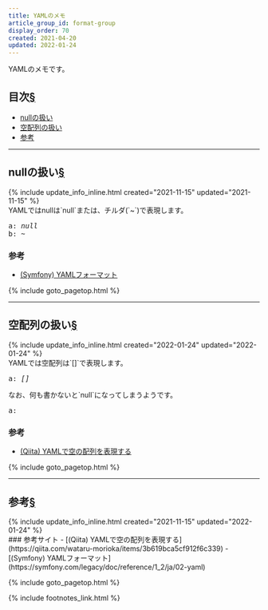 ```yaml
---
title: YAMLのメモ
article_group_id: format-group
display_order: 70
created: 2021-04-20
updated: 2022-01-24
---
```

YAMLのメモです。

## <a name="index">目次</a><a class="heading-anchor-permalink" href="#目次">§</a>

<ul id="index_ul">
<li><a href="#nullの扱い">nullの扱い</a></li>
<li><a href="#空配列の扱い">空配列の扱い</a></li>
<li><a href="#参考">参考</a></li>
</ul>

* * *
## <a name="nullの扱い">nullの扱い</a><a class="heading-anchor-permalink" href="#nullの扱い">§</a>
<div class="chapter-updated">{% include update_info_inline.html created="2021-11-15" updated="2021-11-15" %}</div>
YAMLではnullは`null`または、チルダ(`~`)で表現します。
<div class="code-box no-title">
<pre>
a: <em>null</em>
b: <em>~</em>
</pre>
</div>

### 参考
- [(Symfony) YAMLフォーマット](https://symfony.com/legacy/doc/reference/1_2/ja/02-yaml)

{% include goto_pagetop.html %}

* * *
## <a name="空配列の扱い">空配列の扱い</a><a class="heading-anchor-permalink" href="#空配列の扱い">§</a>
<div class="chapter-updated">{% include update_info_inline.html created="2022-01-24" updated="2022-01-24" %}</div>
YAMLでは空配列は`[]`で表現します。
<div class="code-box no-title">
<pre>
a: <em>[]</em>
</pre>
</div>
なお、何も書かないと`null`になってしまうようです。
<div class="code-box no-title">
<pre>
a:
</pre>
</div>

### 参考
- [(Qiita) YAMLで空の配列を表現する](https://qiita.com/wataru-morioka/items/3b619bca5cf912f6c339)

{% include goto_pagetop.html %}

* * *
## <a name="参考">参考</a><a class="heading-anchor-permalink" href="#参考">§</a>
<div class="chapter-updated">{% include update_info_inline.html created="2021-11-15" updated="2022-01-24" %}</div>
### 参考サイト
- [(Qiita) YAMLで空の配列を表現する](https://qiita.com/wataru-morioka/items/3b619bca5cf912f6c339)
- [(Symfony) YAMLフォーマット](https://symfony.com/legacy/doc/reference/1_2/ja/02-yaml)

{% include goto_pagetop.html %}

{% include footnotes_link.html %}
